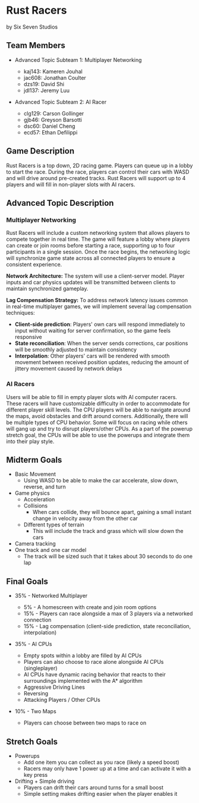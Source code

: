 # Rust Racers

by Six Seven Studios

## Team Members

* Advanced Topic Subteam 1: Multiplayer Networking
  * kaj143: Kameren Jouhal
  * jac608: Jonathan Coulter
  * dzs19: David Shi
  * jdl137: Jeremy Luu

* Advanced Topic Subteam 2: AI Racer
  * clg129: Carson Gollinger
  * gjb46: Greyson Barsotti
  * dsc60: Daniel Cheng
  * ecd57: Ethan Defilippi

## Game Description

Rust Racers is a top down, 2D racing game. Players can queue up in a lobby to start the race. During the race, players can control their cars with WASD and will drive around pre-created tracks. Rust Racers will support up to 4 players and will fill in non-player slots with AI racers.

## Advanced Topic Description

### Multiplayer Networking

Rust Racers will include a custom networking system that allows players to compete together in real time. The game will feature a lobby where players can create or join rooms before starting a race, supporting up to four participants in a single session. Once the race begins, the networking logic will synchronize game state across all connected players to ensure a consistent experience.

**Network Architecture:**
The system will use a client-server model. Player inputs and car physics updates will be transmitted between clients to maintain synchronized gameplay.

**Lag Compensation Strategy:**
To address network latency issues common in real-time multiplayer games, we will implement several lag compensation techniques:

- **Client-side prediction**: Players' own cars will respond immediately to input without waiting for server confirmation, so the game feels responsive
- **State reconciliation**: When the server sends corrections, car positions will be smoothly adjusted to maintain consistency
- **Interpolation**: Other players' cars will be rendered with smooth movement between received position updates, reducing the amount of jittery movement caused by network delays

### AI Racers

Users will be able to fill in empty player slots with AI computer racers. These racers will have customizable difficulty in order to accommodate for different player skill levels. The CPU players will be able to navigate around the maps, avoid obstacles and drift around corners. Additionally, there will be multiple types of CPU behavior. Some will focus on racing while others will gang up and try to disrupt players/other CPUs. As a part of the powerup stretch goal, the CPUs will be able to use the powerups and integrate them into their play style.

## Midterm Goals

* Basic Movement
  * Using WASD to be able to make the car accelerate, slow down, reverse, and turn
* Game physics
  * Acceleration
  * Collisions
    * When cars collide, they will bounce apart, gaining a small instant change in velocity away from the other car
  * Different types of terrain
    * This will include the track and grass which will slow down the cars
* Camera tracking
* One track and one car model
  * The track will be sized such that it takes about 30 seconds to do one lap


## Final Goals

* 35% - Networked Multiplayer
  * 5% - A homescreen with create and join room options
  * 15% - Players can race alongside a max of 3 players via a networked connection
  * 15% - Lag compensation (client-side prediction, state reconciliation, interpolation)

* 35% - AI CPUs
   * Empty spots within a lobby are filled by AI CPUs
   * Players can also choose to race alone alongside AI CPUs (singleplayer)
   * AI CPUs have dynamic racing behavior that reacts to their surroundings implemented with the A* algorithm
   * Aggressive Driving Lines
   * Reversing
   * Attacking Players / Other CPUs

* 10% - Two Maps
  * Players can choose between two maps to race on


## Stretch Goals

* Powerups
  * Add one item you can collect as you race (likely a speed boost)
  * Racers may only have 1 power up at a time and can activate it with a key press
* Drifting + Simple driving
  * Players can drift their cars around turns for a small boost
  * Simple setting makes drifting easier when the player enables it
